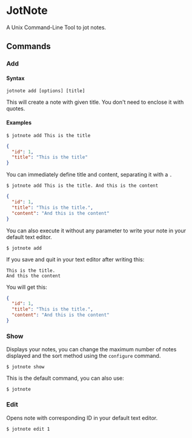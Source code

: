 # JotNote

A Unix Command-Line Tool to jot notes.

## Commands

### Add

#### Syntax

`jotnote add [options] [title]`

This will create a note with given title. You don't need to enclose it with quotes.

#### Examples

`$ jotnote add This is the title`

```json
{
  "id": 1,
  "title": "This is the title"
}
```

You can immediately define title and content, separating it with a `.`

`$ jotnote add This is the title. And this is the content`

```json
{
  "id": 1,
  "title": "This is the title.",
  "content": "And this is the content"
}
```

You can also execute it without any parameter to write your note in your default text editor.

`$ jotnote add`

If you save and quit in your text editor after writing this:

```text
This is the title.
And this the content
```

You will get this:

```json
{
  "id": 1,
  "title": "This is the title.",
  "content": "And this is the content"
}
```

### Show

Displays your notes, you can change the maximum number of notes displayed and the sort method using the `configure` command.

`$ jotnote show`

This is the default command, you can also use:

`$ jotnote`

### Edit

Opens note with corresponding ID in your default text editor.

`$ jotnote edit 1`
